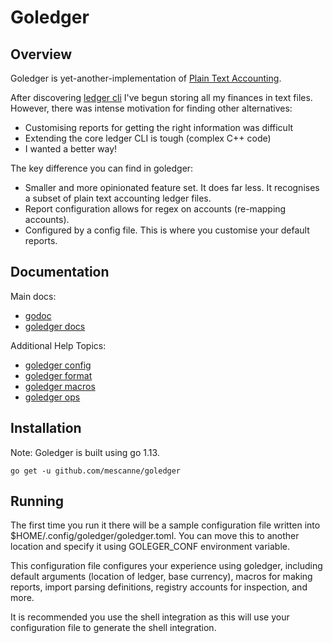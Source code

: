
# Goledger

## Overview

Goledger is yet-another-implementation of [Plain Text Accounting](https://plaintextaccounting.org/).

After discovering [ledger cli](https://ledger-cli.org) I've begun storing all my finances in text files.
However, there was intense motivation for finding other alternatives:
  * Customising reports for getting the right information was difficult
  * Extending the core ledger CLI is tough (complex C++ code)
  * I wanted a better way!

The key difference you can find in goledger:
 * Smaller and more opinionated feature set. It does far less. It recognises a subset of
   plain text accounting ledger files.
 * Report configuration allows for regex on accounts (re-mapping accounts).
 * Configured by a config file. This is where you customise your default reports.

## Documentation

Main docs:
 * [godoc](https://godoc.org/github.com/mescanne/goledger)
 * [goledger docs](docs/goledger.md)

Additional Help Topics:
 * [goledger config](docs/goledger_config.md)
 * [goledger format](docs/goledger_format.md)
 * [goledger macros](docs/goledger_macros.md)
 * [goledger ops](docs/goledger_ops.md)

## Installation

Note: Goledger is built using go 1.13.

    go get -u github.com/mescanne/goledger

## Running

The first time you run it there will be a sample configuration file
written into $HOME/.config/goledger/goledger.toml. You can
move this to another location and specify it using GOLEGER_CONF 
environment variable.

This configuration file configures your experience using goledger,
including default arguments (location of ledger, base currency),
macros for making reports, import parsing definitions, registry
accounts for inspection, and more.

It is recommended you use the shell integration as this will use
your configuration file to generate the shell integration.
